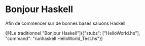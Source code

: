 # Bonjour Haskell

Afin de commencer sur de bonnes bases saluons Haskell

@[Le traditionnel "Bonjour Haskell"]({"stubs": ["HelloWorld.hs"], "command": "runhaskell HelloWorld_Test.hs"})
